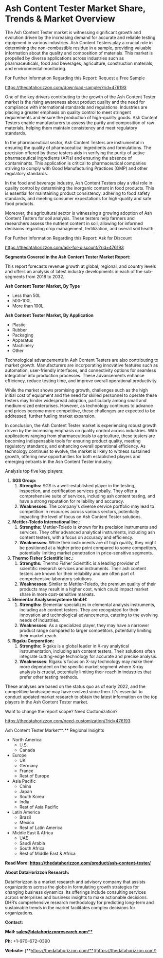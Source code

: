 ﻿#
# **Ash Content Tester Market Share, Trends & Market Overview**

The Ash Content Tester market is witnessing significant growth and evolution driven by the increasing demand for accurate and reliable testing equipment in various industries. Ash Content Testers play a crucial role in determining the non-combustible residue in a sample, providing valuable information about the quality and composition of materials. This market is propelled by diverse applications across industries such as pharmaceuticals, food and beverages, agriculture, construction materials, and environmental monitoring.

For Further Information Regarding this Report: Request a Free Sample

<https://thedatahorizzon.com/download-sample/?rid=476193>

One of the key drivers contributing to the growth of the Ash Content Tester market is the rising awareness about product quality and the need for compliance with international standards and regulations. Industries are placing a greater emphasis on quality control to meet stringent requirements and ensure the production of high-quality goods. Ash Content Testers enable manufacturers to assess the purity and composition of raw materials, helping them maintain consistency and meet regulatory standards.

In the pharmaceutical sector, Ash Content Testers are instrumental in ensuring the quality of pharmaceutical ingredients and formulations. The precision offered by these testers aids in verifying the purity of active pharmaceutical ingredients (APIs) and ensuring the absence of contaminants. This application is critical to pharmaceutical companies striving to comply with Good Manufacturing Practices (GMP) and other regulatory standards.

In the food and beverage industry, Ash Content Testers play a vital role in quality control by determining the inorganic content in food products. This is essential for maintaining product consistency, adhering to food safety standards, and meeting consumer expectations for high-quality and safe food products.

Moreover, the agricultural sector is witnessing a growing adoption of Ash Content Testers for soil analysis. These testers help farmers and researchers assess the nutrient content in soil, allowing for informed decisions regarding crop management, fertilization, and overall soil health.

For Further Information Regarding this Report: Ask for Discount

<https://thedatahorizzon.com/ask-for-discount/?rid=476193>

**Segments Covered in the Ash Content Tester Market Report:**

This report forecasts revenue growth at global, regional, and country levels and offers an analysis of latest industry developments in each of the sub-segments from 2018 to 2032.

**Ash Content Tester Market, By Type**

- Less than 50L
- 500-100L
- More than 100L

**Ash Content Tester Market, By Application**

- Plastic
- Rubber
- Packaging
- Apparatus
- Machinery
- Other

Technological advancements in Ash Content Testers are also contributing to market growth. Manufacturers are incorporating innovative features such as automation, user-friendly interfaces, and connectivity options for seamless integration into production processes. These advancements enhance efficiency, reduce testing time, and improve overall operational productivity.

While the market shows promising growth, challenges such as the high initial cost of equipment and the need for skilled personnel to operate these testers may hinder widespread adoption, particularly among small and medium-sized enterprises. However, as technology continues to advance and prices become more competitive, these challenges are expected to be addressed, further fueling market expansion.

In conclusion, the Ash Content Tester market is experiencing robust growth driven by the increasing emphasis on quality control across industries. With applications ranging from pharmaceuticals to agriculture, these testers are becoming indispensable tools for ensuring product quality, meeting regulatory standards, and enhancing overall operational efficiency. As technology continues to evolve, the market is likely to witness sustained growth, offering new opportunities for both established players and emerging entrants in the Ash Content Tester industry.

Analysis top five key players:

1. **SGS Group:**
   1. **Strengths:** SGS is a well-established player in the testing, inspection, and certification services globally. They offer a comprehensive suite of services, including ash content testing, and have a strong reputation for reliability and accuracy.
   1. **Weaknesses:** The company's diverse service portfolio may lead to competition in resources across various sectors, potentially impacting the level of focus on Ash Content Tester solutions.
1. **Mettler-Toledo International Inc.:**
   1. **Strengths:** Mettler-Toledo is known for its precision instruments and services. They offer advanced analytical instruments, including ash content testers, with a focus on accuracy and efficiency.
   1. **Weaknesses:** While their instruments are of high quality, they might be positioned at a higher price point compared to some competitors, potentially limiting market penetration in price-sensitive segments.
1. **Thermo Fisher Scientific Inc.:**
   1. **Strengths:** Thermo Fisher Scientific is a leading provider of scientific research services and instruments. Their ash content testers are known for their reliability and are often part of comprehensive laboratory solutions.
   1. **Weaknesses:** Similar to Mettler-Toledo, the premium quality of their products may result in a higher cost, which could impact market share in more cost-sensitive markets.
1. **Elementar Analysensysteme GmbH:**
   1. **Strengths:** Elementar specializes in elemental analysis instruments, including ash content testers. They are recognized for their innovation and technological advancements, catering to the evolving needs of industries.
   1. **Weaknesses:** As a specialized player, they may have a narrower product range compared to larger competitors, potentially limiting their market reach.
1. **Rigaku Corporation:**
   1. **Strengths:** Rigaku is a global leader in X-ray analytical instrumentation, including ash content testers. Their solutions often integrate cutting-edge technology for accurate and precise analysis.
   1. **Weaknesses:** Rigaku's focus on X-ray technology may make them more dependent on the specific market segment where X-ray analysis is crucial, potentially limiting their reach in industries that prefer other testing methods.

These analyses are based on the status quo as of early 2022, and the competitive landscape may have evolved since then. It's essential to conduct updated market research to obtain the latest information on the top players in the Ash Content Tester market.

Want to change the report scope? Need Customization?

<https://thedatahorizzon.com/need-customization/?rid=476193>



Ash Content Tester Market**:** Regional Insights

- North America
  - U.S.
  - Canada
- Europe
  - UK
  - Germany
  - France
  - Rest of Europe
- Asia Pacific
  - China
  - Japan
  - South Korea
  - India
  - Rest of Asia Pacific
- Latin America
  - Brazil
  - Mexico
  - Rest of Latin America
- Middle East & Africa
  - UAE
  - Saudi Arabia
  - South Africa
  - Rest of Middle East & Africa

**Read More: https://thedatahorizzon.com/product/ash-content-tester/**

**About DataHorizzon Research:**

DataHorizzon is a market research and advisory company that assists organizations across the globe in formulating growth strategies for changing business dynamics. Its offerings include consulting services across enterprises and business insights to make actionable decisions. DHR’s comprehensive research methodology for predicting long-term and sustainable trends in the market facilitates complex decisions for organizations.

**Contact:**

**Mail: [sales@datahorizzonresearch.com**](mailto:sales@datahorizzonresearch.com)**

**Ph:** +1–970–672–0390

**Website:** [**https://thedatahorizzon.com/**](https://thedatahorizzon.com/)


